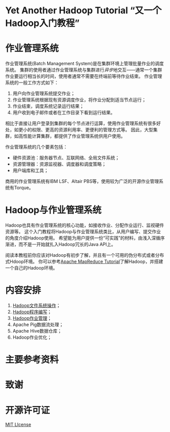 Yet Another Hadoop Tutorial **“又一个Hadoop入门教程”**
======

作业管理系统
======

作业管理系统(Batch Management System)是在集群环境上管理批量作业的调度系统。
集群的使用者通过作业管理系统与集群进行*异步*地交互——通常一个集群作业要运行相当长的时间，使用者通常不需要在终端前等待作业结束。
作业管理系统的一般工作方式如下：

1. 用户向作业管理系统提交作业；
2. 作业管理系统根据现有资源调度作业，将作业分配到适当节点运行；
3. 作业结束，调度系统记录运行结果；
4. 用户收到电子邮件或者在工作目录下看到运行结果。

相比于直接让用户登录到集群的每个节点进行运算，使用作业管理系统有很多好处，如更小的权限、更高的资源利用率、更便利的管理方式等。
因此，大型集群，如高性能计算集群，都提供了作业管理系统供用户使用。

作业管理系统的几个要素包括：

* 硬件资源池：服务器节点、互联网络、全局文件系统；
* 资源管理器：资源监视器、调度器和调度策略；
* 用户端库和工具；

商用的作业管理系统有IBM LSF、Altair PBS等，使用较为广泛的开源作业管理系统有Torque。

Hadoop与作业管理系统
=======

Hadoop也具有作业管理系统的核心功能，如接收作业、分配作业运行、监视硬件资源等。
这个入门教程将Hadoop与作业管理系统类比，从用户编写、提交作业的角度介绍Hadoop使用。
希望能为用户提供一份“可实践”的材料，由浅入深循序渐进，而不是一开始就扎入Hadoop冗长的Java API上。

阅读本教程前你应该对Hadoop有初步了解，并且有一个可用的伪分布式或者分布式Hdoop环境。
你可以参考[Apache MapReduce Tutorial](http://hadoop.apache.org/docs/r1.2.1/mapred_tutorial.html)了解Hadoop，并搭建一个自己的Hadoop环境。

内容安排
======

1. [Hadoop文件系统操作](hdfs.pdf)；
2. [Hadoop程序编写](mapreduce.pdf)；
3. [Hadoop作业管理](job.pdf)；
4. Apache Pig数据流处理；
5. Apache Hive数据仓库；
6. Hadoop作业优化；

主要参考资料
======

致谢
======

开源许可证
======
[MIT LIcense](LICENSE)
